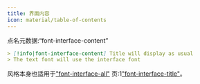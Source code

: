 ```yaml
---
title: 界面内容
icon: material/table-of-contents
---
```


点名元数据:“font-interface-content”

```md
> [!info|font-interface-content] Title will display as usual
> The text font will use the interface font
```

风格本身也适用于["font-interface-all"](../combined-styling/page-25.md)
页:1["font-interface-title"](../title-styling/page-31.md)。

